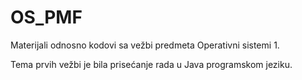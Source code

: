# OS_PMF
Materijali odnosno kodovi sa vežbi predmeta Operativni sistemi 1.

Tema prvih vežbi je bila prisećanje rada u Java programskom jeziku. 

